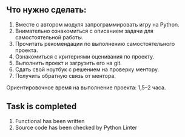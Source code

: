 ## Что нужно сделать:
1. Вместе с автором модуля запрограммировать игру на Python.
2. Внимательно ознакомиться с описанием задачи для самостоятельной работы.
3. Прочитать рекомендации по выполнению самостоятельного проекта.
4. Ознакомиться с критериями оценивания по проекту.
5. Выполнить проект и загрузить его на git.
6. Сдать свой ноутбук с решением на проверку ментору.
7. Получить обратную связь от ментора.

Ориентировочное время на выполнение проекта: 1,5–2 часа.

## Task is completed
1. Functional has been written
2. Source code has been checked by Python Linter
